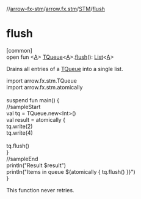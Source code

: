 //[arrow-fx-stm](../../../index.md)/[arrow.fx.stm](../index.md)/[STM](index.md)/[flush](flush.md)

# flush

[common]\
open fun &lt;[A](flush.md)&gt; [TQueue](../-t-queue/index.md)&lt;[A](flush.md)&gt;.[flush](flush.md)(): [List](https://kotlinlang.org/api/latest/jvm/stdlib/kotlin.collections/-list/index.html)&lt;[A](flush.md)&gt;

Drains all entries of a [TQueue](../-t-queue/index.md) into a single list.

import arrow.fx.stm.TQueue\
import arrow.fx.stm.atomically\
\
suspend fun main() {\
  //sampleStart\
  val tq = TQueue.new&lt;Int&gt;()\
  val result = atomically {\
    tq.write(2)\
    tq.write(4)\
\
    tq.flush()\
  }\
  //sampleEnd\
  println("Result $result")\
  println("Items in queue ${atomically { tq.flush() }}")\
}<!--- KNIT example-stm-31.kt -->

This function never retries.
